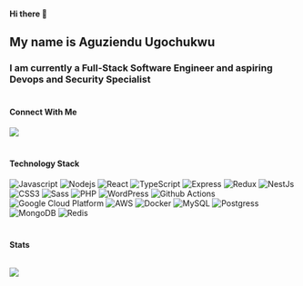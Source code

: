 #### Hi there 👋

## My name is Aguziendu Ugochukwu

### I am currently a Full-Stack Software Engineer and aspiring Devops and Security Specialist 
#

#### Connect With Me
[<img src="https://img.shields.io/badge/linkedin-%230077B5.svg?&style=for-the-badge&logo=linkedin&logoColor=white" />](https://www.linkedin.com/in/aguziendu-ugochukwu/)    

#

#### Technology Stack
<p>
<img alt="Javascript" src="https://img.shields.io/badge/javascript%20-%23323330.svg?&style=for-the-badge&logo=javascript&logoColor=%23F7DF1E" /> 
<img alt="Nodejs" src="https://img.shields.io/badge/node.js%20-%2343853D.svg?&style=for-the-badge&logo=node.js&logoColor=white" />   
<!-- <img alt="React" src="https://img.shields.io/badge/-React-45b8d8?style=for-the-badge&logo=react&logoColor=white" /> -->
<img alt="React" src="https://img.shields.io/badge/react%20-%2320232a.svg?&style=for-the-badge&logo=react&logoColor=%2361DAFB" /> 
<img alt="TypeScript" src="https://img.shields.io/badge/typescript%20-%23007ACC.svg?&style=for-the-badge&logo=typescript&logoColor=white" />   
<img alt="Express" src="https://img.shields.io/badge/express.js%20-%23404d59.svg?&style=for-the-badge" />   
<img alt="Redux" src="https://img.shields.io/badge/redux-%23593d88.svg?style=for-the-badge&logo=redux&logoColor=white"/>  
<img alt="NestJs" src="https://img.shields.io/badge/-NestJs-ea2845?style=for-the-badge&logo=nestjs&logoColor=white" />
<!-- <img alt="Apollo-GraphQL" src="https://img.shields.io/badge/-ApolloGraphQL-311C87?style=for-the-badge&logo=apollo-graphql"/>  -->
<!-- <img alt="GraphQL" src="https://img.shields.io/badge/-GraphQL-E10098?style=for-the-badge&logo=graphql&logoColor=white" /> -->
<img alt="CSS3" src="https://img.shields.io/badge/css3%20-%231572B6.svg?&style=for-the-badge&logo=css3&logoColor=white" />
<img alt="Sass" src="https://img.shields.io/badge/sass%20-%23CC6699.svg?&style=for-the-badge&logo=sass&logoColor=white" />   
<img alt="PHP" src="https://img.shields.io/badge/-php-394989?style=for-the-badge&logo=php&logoColor=white" />   
<img alt="WordPress" src="https://img.shields.io/badge/-WordPress-0073aa?style=for-the-badge&logo=wordpress&logoColor=white" />   
<img alt="Github Actions" src="https://img.shields.io/badge/-Github_Actions-2088FF?style=for-the-badge&logo=github-actions&logoColor=white" />
<img alt="Google Cloud Platform" src="https://img.shields.io/badge/-Google_Cloud_Platform-1a73e8?style=for-the-badge&logo=google-cloud&logoColor=white" />
<img alt="AWS" src="https://img.shields.io/badge/Amazon%20AWS-%23232F3E?logo=amazon-aws&logoColor=white&style=for-the-badge" /> 
<!-- <img alt="TypeScript" src="https://img.shields.io/badge/-TypeScript-007ACC?style=for-the-badge&logo=typescript&logoColor=white" />    -->
<img alt="Docker" src="https://img.shields.io/badge/-Docker-46a2f1?style=for-the-badge&logo=docker&logoColor=white" />
<!-- <img src="https://img.shields.io/badge/react_native%20-%2320232a.svg?&style=for-the-badge&logo=react&logoColor=%2361DAFB" />    -->
<!-- <img src="https://img.shields.io/badge/html5%20-%23E34F26.svg?&style=for-the-badge&logo=html5&logoColor=white" />    -->
<img alt="MySQL" src="https://img.shields.io/badge/mysql-%2300f.svg?&style=for-the-badge&logo=mysql&logoColor=white" />   
<img alt="Postgress" src="https://img.shields.io/badge/postgres-%23316192.svg?&style=for-the-badge&logo=postgresql&logoColor=white" />   
<img alt="MongoDB" src="https://img.shields.io/badge/MongoDB-%234ea94b.svg?&style=for-the-badge&logo=mongodb&logoColor=white" />  
<!-- <img alt="Git" src="https://img.shields.io/badge/git-%23F05033.svg?style=for-the-badge&logo=git&logoColor=white"/>  -->
<img alt="Redis" src="https://img.shields.io/badge/redis-%23DD0031.svg?style=for-the-badge&logo=redis&logoColor=white"/>
</p>

#

#### Stats
<div style="display:flex;">
<p align="left">
<!-- <img src="https://github-readme-stats.vercel.app/api?username=iamug&count_private=true&hide=contribs,issues,prs&show_icons=true&theme=radical"/> -->
<img src="https://github-readme-stats.vercel.app/api/top-langs/?username=iamug&langs_count=8&layout=compact&theme=dark"/>
</p>
</div>



<!--
**iamug/iamug** is a ✨ _special_ ✨ repository because its `README.md` (this file) appears on your GitHub profile.
Here are some ideas to get you started:
- 🔭 I’m currently and always learning new things.
- 🌱 I’m currently learning ...
- 👯 I’m looking to collaborate on ...
- 🤔 I’m looking for help with ...
- 💬 Ask me about ...
- 📫 How to reach me: ...
- 😄 Pronouns: ...
- ⚡ Fun fact: ...
-->
